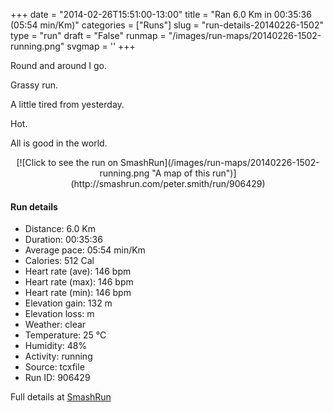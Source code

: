 +++
date = "2014-02-26T15:51:00-13:00"
title = "Ran 6.0 Km in 00:35:36 (05:54 min/Km)"
categories = ["Runs"]
slug = "run-details-20140226-1502"
type = "run"
draft = "False"
runmap = "/images/run-maps/20140226-1502-running.png"
svgmap = '<polyline points="23 0, 27 16, 40 23, 39 34, 49 51, 61 60, 69 61, 75 72, 69 87, 49 100, 43 98, 31 86, 29 79, 33 72, 46 63, 68 60, 76 72, 76 73, 68 89, 50 100, 48 100, 43 98, 31 86, 30 80, 32 73, 40 66, 48 61, 69 61, 76 73, 68 89, 49 100, 42 97, 37 92, 32 85, 35 71, 44 64, 61 57, 61 55, 50 51, 40 36, 39 21, 27 17">'
+++

Round and around I go. 

Grassy run. 

A little tired from yesterday. 

Hot. 

All is good in the world. 



<!--more-->

<center>
[![Click to see the run on SmashRun](/images/run-maps/20140226-1502-running.png "A map of this run")](http://smashrun.com/peter.smith/run/906429)
</center>

#### Run details

* Distance: 6.0 Km
* Duration: 00:35:36
* Average pace: 05:54 min/Km
* Calories: 512 Cal
* Heart rate (ave): 146 bpm
* Heart rate (max): 146 bpm
* Heart rate (min): 146 bpm
* Elevation gain: 132 m
* Elevation loss:  m
* Weather: clear
* Temperature: 25 &deg;C
* Humidity: 48%
* Activity: running
* Source: tcxfile
* Run ID: 906429

Full details at [SmashRun](http://smashrun.com/peter.smith/run/906429)